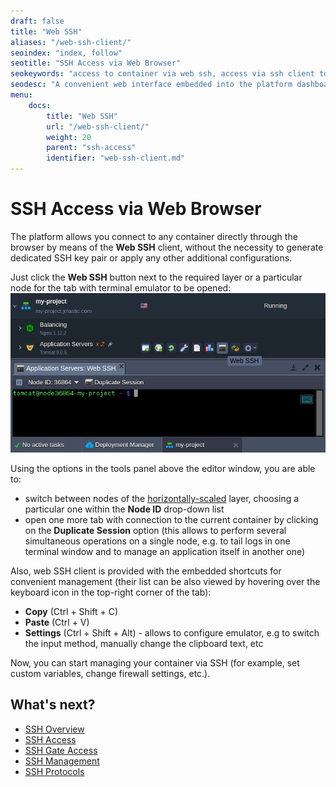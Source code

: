 ```yaml
---
draft: false
title: "Web SSH"
aliases: "/web-ssh-client/"
seoindex: "index, follow"
seotitle: "SSH Access via Web Browser"
seokeywords: "access to container via web ssh, access via ssh client to node, ssh access to container via web-based client, access to container in cloud via web ssh, ssh web client, cloud container ssh access, web ssh terminal, ssh access to container, access to container using ssh key, ssh access to node in cloud, ssh access to node from browser, ssh access to container in cloud, ssh access to container from browser, access via ssh client to container, web ssh client cloud"
seodesc: "A convenient web interface embedded into the platform dashboard for remote containers management directly in browser. Click the Web SSH button for instant access to any node within your cloud account."
menu: 
    docs:
        title: "Web SSH"
        url: "/web-ssh-client/"
        weight: 20
        parent: "ssh-access"
        identifier: "web-ssh-client.md"
---
```


# SSH Access via Web Browser

The platform allows you connect to any container directly through the browser by means of the **Web SSH** client, without the necessity to generate dedicated SSH key pair or apply any other additional configurations.

Just click the **Web SSH** button next to the required layer or a particular node for the tab with terminal emulator to be opened:
![Web SSH direct connection](01-web-ssh.png)

Using the options in the tools panel above the editor window, you are able to: 

* switch between nodes of the [horizontally-scaled](/horizontal-scaling) layer, choosing a particular one within the **Node ID** drop-down list 
* open one more tab with connection to the current container by clicking on the **Duplicate Session** option (this allows to perform several simultaneous operations on a single node, e.g. to tail logs in one terminal window and to manage an application itself in another one)

Also, web SSH client is provided with the embedded shortcuts for convenient management (their list can be also viewed by hovering over the keyboard icon in the top-right corner of the tab):

* **Copy** (Ctrl + Shift + C)
* **Paste** (Ctrl + V)
* **Settings** (Ctrl + Shift + Alt) - allows to configure emulator, e.g to switch the input method, manually change the clipboard text, etc

Now, you can start managing your container via SSH (for example, set custom variables, change firewall settings, etc.).


## What's next?
* [SSH Overview](/ssh-gate/)
* [SSH Access](/ssh-access/)
* [SSH Gate Access](/ssh-gate-access/)
* [SSH Management](https://www.virtuozzo.com/company/blog/ssh-to-container/)
* [SSH Protocols](/ssh-protocols/)